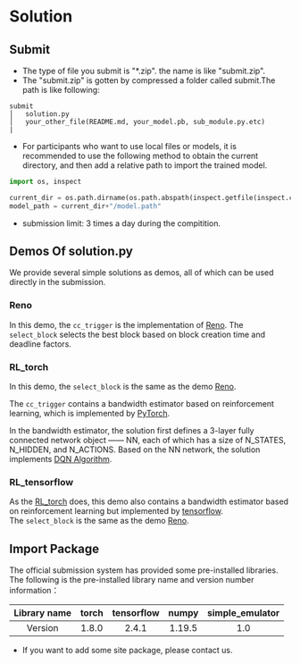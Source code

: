 # Solution

## Submit
* The type of file you submit is "*.zip". the name is like "submit.zip".
* The "submit.zip" is gotten by compressed a folder called submit.The path is like following:
```
submit
│   solution.py
│   your_other_file(README.md, your_model.pb, sub_module.py.etc)
|
```

- For participants who want to use local files or models, it is recommended to use the following method to obtain the current directory, and then add a relative path to import the trained model.

```python
import os, inspect

current_dir = os.path.dirname(os.path.abspath(inspect.getfile(inspect.currentframe())))
model_path = current_dir+"/model.path"
```
- submission limit: 3 times a day during the compitition.

## Demos Of solution.py

We provide several simple solutions as demos, all of which can be used directly in the submission. 

### Reno

In this demo, the `cc_trigger` is the implementation of [Reno](https://en.wikipedia.org/wiki/TCP_congestion_control). The `select_block` selects the best block based on block creation time and deadline factors.

### RL_torch

In this demo, the `select_block` is the same as the demo [Reno](#Reno). 

The `cc_trigger` contains a bandwidth estimator based on reinforcement learning, which is implemented by [PyTorch](https://github.com/pytorch/pytorch). 

In the bandwidth estimator, the solution first defines a 3-layer fully connected network object —— NN, each of which has a size of N_STATES, N_HIDDEN, and N_ACTIONS. Based on the NN network, the solution implements [DQN Algorithm](https://pytorch.org/tutorials/intermediate/reinforcement_q_learning.html).

### RL_tensorflow

As the [RL_torch](#RL_torch) does, this demo also contains a bandwidth estimator based on reinforcement learning but implemented by [tensorflow](https://github.com/tensorflow/tensorflow).  
The `select_block` is the same as the demo [Reno](#Reno).

## Import Package

The official submission system has provided some pre-installed libraries. The following is the pre-installed library name and version number information：

| Library name | torch | tensorflow | numpy | simple_emulator |
| :----------: | :---: | :--------: | :---: | :-------------: |
|   Version    |  1.8.0  |    2.4.1     | 1.19.5  |       1.0       |

* If you want to add some site package, please contact us.
